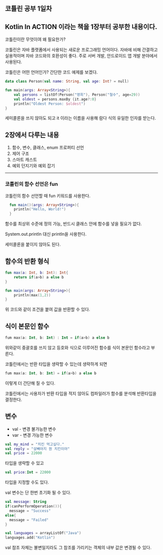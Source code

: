## 코틀린 공부 1일차

## Kotlin In ACTION 이라는 책을 1장부터 공부한 내용이다.

코틀린이란 무엇이여 왜 필요한가?


코틀린은 자바 플랫폼에서 사용되는 새로운 프로그래밍 언어이다.
자바에 비해 간결하고 실용적이며 자바 코드와의 호환성이 좋다.
주로 서버 개발, 안드로이드 앱 개발 분야에서 사용된다.

코틀린은 어떤 언어인가? 간단한 코드 예제를 보겠다.

```kotlin
data class Person(val name: String, val age: Int? = null)

fun main(args: Array<String>){
    val persons = listOf(Person("영희"), Person("철수", age=29))
    val oldest = persons.maxBy {it.age?:0}
    println("Oldest Person: $oldest")
}
```

세미콜론을 쓰지 않아도 되고 it 이라는 이름을 사용해 람다 식의 유일한 인자를 받는다.

## 2장에서 다루는 내용
1. 함수, 변수, 클래스, enum 프로퍼티 선언
2. 제어 구조
3. 스마트 캐스트
4. 예외 던지기와 예외 잡기
---
### 코틀린의 함수 선언은 fun
코틀린의 함수 선언할 때 fun 키워드를 사용한다.

```kotlin
  fun main()(args: Array<String>){
    println("Hello, World!")
  }
```

함수를 최상위 수준에 정의 가능, 반드시 클래스 안에 함수를 넣을 필요가 없다.

System.out.println 대신 println을 사용한다.

세미콜론을 붙이지 않아도 된다.

## 함수의 반환 형식

```kotlin
fun max(a: Int, b: Int): Int{
    return if(a>b) a else b
}

fun main(args: Array<String>){
    println(max(1,2))
}
```

위 코드와 같이 조건을 붙여 값을 반환할 수 있다.

## 식이 본문인 함수
```kotlin
fum max(a: Int, b: Int) : Int = if(a>b) a else b
```
위와같이 중괄호를 쓰지 않고 등호와 식으로 이루어진 함수를 식이 본문인 함수라고 부른다.

코틀린에서는 반환 타입을 생략할 수 있는데 생략하게 되면
```kotlin
fum max(a: Int, b: Int) = if(a>b) a else b
```
이렇게 더 간단해 질 수 있다.

코틀린에서는 사용자가 반환 타입을 적지 않아도 컴파일러가 함수를 분석해 반환타입을 결정한다.

## 변수
* val - 변경 불가능한 변수
* var - 변경 가능한 변수

```kotlin
val my_mind = "치킨 먹고싶다."
val reply = "살빼야지 뭔 치킨이야"
val price = 22000
```
타입을 생략할 수 있고
```kotlin
val price:Int = 22000
```
타입을 지정할 수도 있다.

val 변수는 단 한번 초기화 될 수 있다.

```kotlin
val message: String
if(canPerformOperation()){
  message = "Success"
else{
  message = "Failed"
}
```
```kotlin
val languages = arrayListOf("Java")
languages.add("Kotlin")
```
val 참조 자체는 불변일지라도 그 참조를 가리키는 객체의 내부 값은 변경될 수 있다.
